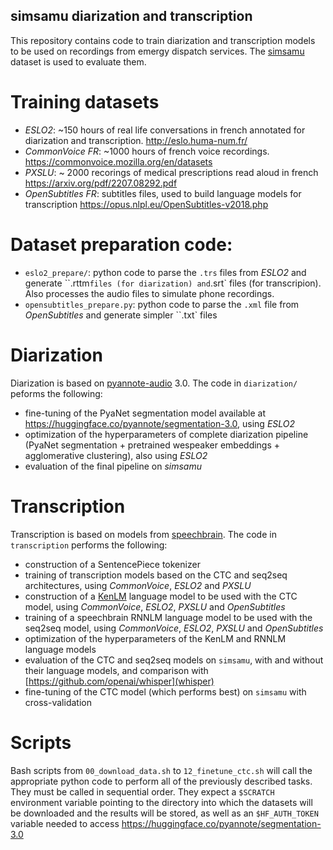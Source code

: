 ## simsamu diarization and transcription

This repository contains code to train diarization and transcription models to be used on recordings from emergy dispatch services. The [simsamu](https://huggingface.co/datasets/medkit/simsamu) dataset is used to evaluate them.

# Training datasets

- _ESLO2_: ~150 hours of real life conversations in french annotated for diarization and transcription. http://eslo.huma-num.fr/
- _CommonVoice FR_: ~1000 hours of french voice recordings. https://commonvoice.mozilla.org/en/datasets
- _PXSLU_: ~ 2000 recorings of medical prescriptions read aloud in french https://arxiv.org/pdf/2207.08292.pdf
- _OpenSubtitles FR_: subtitles files, used to build language models for transcription https://opus.nlpl.eu/OpenSubtitles-v2018.php

# Dataset preparation code:

- `eslo2_prepare/`: python code to parse the `.trs` files from _ESLO2_ and generate ``.rttm` files (for diarization) and `.srt` files (for transcripion). Also processes the audio files to simulate phone recordings.
- `opensubtitles_prepare.py`: python code to parse the `.xml` file from _OpenSubtitles_ and generate simpler ``.txt` files

# Diarization

Diarization is based on [pyannote-audio](https://github.com/pyannote/pyannote-audio) 3.0. The code in `diarization/` peforms the following:
- fine-tuning of the PyaNet segmentation model available at https://huggingface.co/pyannote/segmentation-3.0, using _ESLO2_
- optimization of the hyperparameters of complete diarization pipeline (PyaNet segmentation + pretrained wespeaker embeddings + agglomerative clustering), also using _ESLO2_
- evaluation of the final pipeline on _simsamu_

# Transcription

Transcription is based on models from [speechbrain](https://github.com/speechbrain/speechbrain).
The code in `transcription` performs the following:
- construction of a SentencePiece tokenizer
- training of transcription models based on the CTC and seq2seq architectures, using _CommonVoice_, _ESLO2_ and _PXSLU_
- construction of a [KenLM](https://github.com/kpu/kenlm) language model to be used with the CTC model, using _CommonVoice_, _ESLO2_, _PXSLU_ and _OpenSubtitles_
- training of a speechbrain RNNLM language model to be used with the seq2seq model, using _CommonVoice_, _ESLO2_, _PXSLU_ and _OpenSubtitles_
- optimization of the hyperparameters of the KenLM and RNNLM language models
- evaluation of the CTC and seq2seq models on `simsamu`, with and without their language models, and comparison with [https://github.com/openai/whisper](whisper)
- fine-tuning of the CTC model (which performs best) on `simsamu` with cross-validation

# Scripts

Bash scripts from `00_download_data.sh` to `12_finetune_ctc.sh` will call the appropriate python code to perform all of the previously described tasks. They must be called in sequential order. They expect a `$SCRATCH` environment variable pointing to the directory into which the datasets will be downloaded and the results will be stored, as well as an `$HF_AUTH_TOKEN` variable needed to access https://huggingface.co/pyannote/segmentation-3.0
